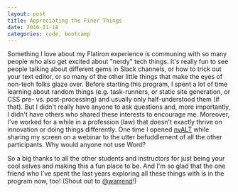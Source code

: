 ```yaml
---
layout: post
title: Appreciating the Finer Things
date: 2016-11-18
categories: code, bootcamp
---
```


Something I love about my Flatiron experience is communing with so many people who also get excited about "nerdy" tech things. It's really fun to see people talking about different gems in Slack channels, or how to trick out your text editor, or so many of the other little things that make the eyes of non-tech folks glaze over. Before starting this program, I spent a lot of time learning about random things (e.g. task-runners, or static site generation, or CSS pre- vs. post-processing) and usually only half-understood them (if that). But I didn't really have anyone to ask questions and, more importantly, I didn't have others who shared these interests to encourage me. Moreover, I've worked for a while in a profession (law) that doesn't exactly thrive on innovation or doing things differently. One time I opened [nvALT](http://brettterpstra.com/projects/nvalt/) while sharing my screen on a webinar to the utter befuddlement of all the other participants. Why would anyone not use Word?

So a big thanks to all the other students and instructors for just being your cool selves and making this a fun place to be. And I'm so glad that the one friend who I've spent the last years exploring all these things with is in the program now, too! (Shout out to [@warrend](https://learn.co/warrend)!)
